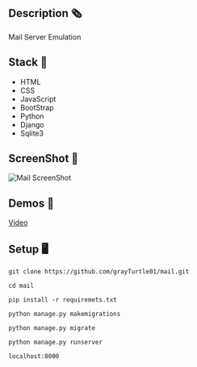 ## Description 🗞️
Mail Server Emulation

## Stack 🧰
- HTML
- CSS
- JavaScript
- BootStrap
- Python
- Django
- Sqlite3

## ScreenShot 📸
![Mail ScreenShot](https://res.cloudinary.com/dqxtoises/image/upload/v1637005096/mail-screen_shoot_jsdnxm.png)

## Demos 🎥
<a href="https://youtu.be/EWO5gRYqM6g" target=_blank>Video</a>

## Setup 🖥️
`git clone https://github.com/grayTurtle01/mail.git`

`cd mail`

`pip install -r requiremets.txt`

`python manage.py makemigrations`

`python manage.py migrate`

`python manage.py runserver`

`localhost:8000`
